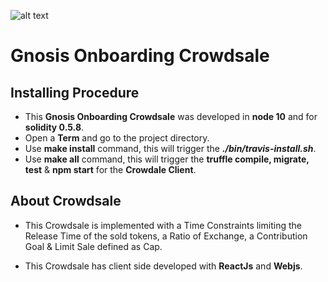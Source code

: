 ![alt text](https://travis-ci.org/AsiganTheSunk/EthereumPARTokenCrowdSale.svg?branch=master)

# Gnosis Onboarding Crowdsale

## Installing Procedure

- This **Gnosis Onboarding Crowdsale** was developed in **node 10** and for **solidity 0.5.8**.
- Open a **Term** and go to the project directory.
- Use **make install** command, this will trigger the ***./bin/travis-install.sh***.
- Use **make all** command, this will trigger the **truffle compile, migrate, test** & **npm start** for the **Crowdale Client**.

## About Crowdsale

- This Crowdsale is implemented with a Time Constraints limiting the Release Time of the sold tokens, a Ratio of Exchange, a Contribution Goal & Limit Sale defined as Cap.

- This Crowdsale has client side developed with **ReactJs** and **Webjs**.

